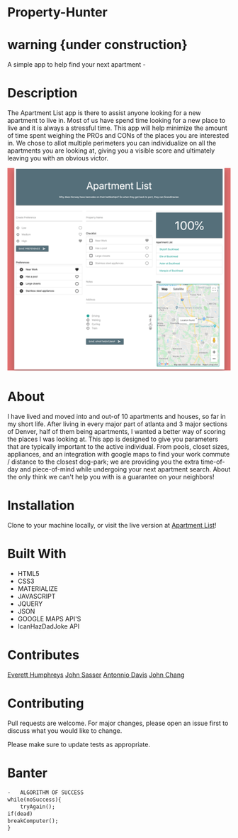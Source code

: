# Property-Hunter

# warning {under construction}

A simple app to help find your next apartment -

# Description

The Apartment List app is there to assist anyone looking for a new apartment to live in. Most of us have spend time looking for a new place to live and it is always a stressful time. This app will help minimize the amount of time spent weighing the PROs and CONs of the places you are interested in. We chose to allot multiple perimeters you can individualize on all the apartments you are looking at, giving you a visible score and ultimately leaving you with an obvious victor.

![Project Image](./assets/images/PropertyHunter-min.png)

# About

I have lived and moved into and out-of 10 apartments and houses, so far in my short life. After living in every major part of atlanta and 3 major sections of Denver, half of them being apartments, I wanted a better way of scoring the places I was looking at. This app is designed to give you parameters that are typically important to the active individual. From pools, closet sizes, appliances, and an integration with google maps to find your work commute / distance to the closest dog-park; we are providing you the extra time-of-day and piece-of-mind while undergoing your next apartment search. About the only think we can't help you with is a guarantee on your neighbors!

# Installation

Clone to your machine locally, or visit the live version at [Apartment List](https://everetthumphreys.github.io/Property-Hunter/)!

# Built With

- HTML5
- CSS3
- MATERIALIZE
- JAVASCRIPT
- JQUERY
- JSON
- GOOGLE MAPS API'S
- IcanHazDadJoke API

# Contributes

[Everett Humphreys](https://github.com/everetthumphreys)
[John Sasser](https://github.com/JohnSasser)
[Antonnio Davis](https://github.com/tonythegoat14)
[John Chang](https://github.com/changman751)

# Contributing

Pull requests are welcome. For major changes, please open an issue first to discuss what you would like to change.

Please make sure to update tests as appropriate.

# Banter

    -   ALGORITHM OF SUCCESS
    while(noSuccess){
        tryAgain();
    if(dead)
    breakComputer();
    }
